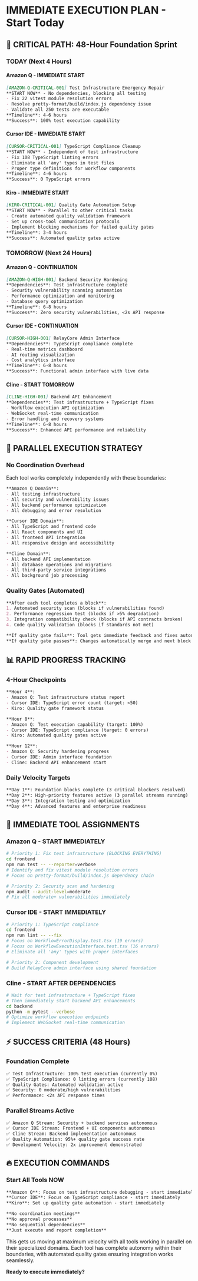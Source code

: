 # IMMEDIATE EXECUTION PLAN - Start Today

## 🚨 CRITICAL PATH: 48-Hour Foundation Sprint

### **TODAY (Next 4 Hours)**

#### **Amazon Q - IMMEDIATE START**
```markdown
[AMAZON-Q-CRITICAL-001] Test Infrastructure Emergency Repair
**START NOW** - No dependencies, blocking all testing
- Fix 22 vitest module resolution errors
- Resolve pretty-format/build/index.js dependency issue
- Validate all 250 tests are executable
**Timeline**: 4-6 hours
**Success**: 100% test execution capability
```

#### **Cursor IDE - IMMEDIATE START** 
```markdown
[CURSOR-CRITICAL-001] TypeScript Compliance Cleanup
**START NOW** - Independent of test infrastructure
- Fix 108 TypeScript linting errors
- Eliminate all 'any' types in test files
- Proper type definitions for workflow components
**Timeline**: 4-6 hours  
**Success**: 0 TypeScript errors
```

#### **Kiro - IMMEDIATE START**
```markdown
[KIRO-CRITICAL-001] Quality Gate Automation Setup
**START NOW** - Parallel to other critical tasks
- Create automated quality validation framework
- Set up cross-tool communication protocols
- Implement blocking mechanisms for failed quality gates
**Timeline**: 3-4 hours
**Success**: Automated quality gates active
```

### **TOMORROW (Next 24 Hours)**

#### **Amazon Q - CONTINUATION**
```markdown
[AMAZON-Q-HIGH-001] Backend Security Hardening
**Dependencies**: Test infrastructure complete
- Security vulnerability scanning automation
- Performance optimization and monitoring
- Database query optimization
**Timeline**: 6-8 hours
**Success**: Zero security vulnerabilities, <2s API response
```

#### **Cursor IDE - CONTINUATION**
```markdown
[CURSOR-HIGH-001] RelayCore Admin Interface
**Dependencies**: TypeScript compliance complete
- Real-time metrics dashboard
- AI routing visualization
- Cost analytics interface
**Timeline**: 6-8 hours
**Success**: Functional admin interface with live data
```

#### **Cline - START TOMORROW**
```markdown
[CLINE-HIGH-001] Backend API Enhancement
**Dependencies**: Test infrastructure + TypeScript fixes
- Workflow execution API optimization
- WebSocket real-time communication
- Error handling and recovery systems
**Timeline**: 6-8 hours
**Success**: Enhanced API performance and reliability
```

## 🎯 PARALLEL EXECUTION STRATEGY

### **No Coordination Overhead**
Each tool works completely independently with these boundaries:

```markdown
**Amazon Q Domain**: 
- All testing infrastructure
- All security and vulnerability issues
- All backend performance optimization
- All debugging and error resolution

**Cursor IDE Domain**:
- All TypeScript and frontend code
- All React components and UI
- All frontend API integration
- All responsive design and accessibility

**Cline Domain**:
- All backend API implementation
- All database operations and migrations
- All third-party service integrations
- All background job processing
```

### **Quality Gates (Automated)**
```markdown
**After each tool completes a block**:
1. Automated security scan (blocks if vulnerabilities found)
2. Performance regression test (blocks if >5% degradation)
3. Integration compatibility check (blocks if API contracts broken)
4. Code quality validation (blocks if standards not met)

**If quality gate fails**: Tool gets immediate feedback and fixes autonomously
**If quality gate passes**: Changes automatically merge and next block starts
```

## 📊 RAPID PROGRESS TRACKING

### **4-Hour Checkpoints**
```markdown
**Hour 4**: 
- Amazon Q: Test infrastructure status report
- Cursor IDE: TypeScript error count (target: <50)
- Kiro: Quality gate framework status

**Hour 8**:
- Amazon Q: Test execution capability (target: 100%)
- Cursor IDE: TypeScript compliance (target: 0 errors)
- Kiro: Automated quality gates active

**Hour 12**:
- Amazon Q: Security hardening progress
- Cursor IDE: Admin interface foundation
- Cline: Backend API enhancement start
```

### **Daily Velocity Targets**
```markdown
**Day 1**: Foundation blocks complete (3 critical blockers resolved)
**Day 2**: High-priority features active (3 parallel streams running)
**Day 3**: Integration testing and optimization
**Day 4**: Advanced features and enterprise readiness
```

## 🚀 IMMEDIATE TOOL ASSIGNMENTS

### **Amazon Q - START IMMEDIATELY**
```bash
# Priority 1: Fix test infrastructure (BLOCKING EVERYTHING)
cd frontend
npm run test -- --reporter=verbose
# Identify and fix vitest module resolution errors
# Focus on pretty-format/build/index.js dependency chain

# Priority 2: Security scan and hardening
npm audit --audit-level=moderate
# Fix all moderate+ vulnerabilities immediately
```

### **Cursor IDE - START IMMEDIATELY** 
```bash
# Priority 1: TypeScript compliance
cd frontend
npm run lint -- --fix
# Focus on WorkflowErrorDisplay.test.tsx (19 errors)
# Focus on WorkflowExecutionInterface.test.tsx (16 errors)
# Eliminate all 'any' types with proper interfaces

# Priority 2: Component development
# Build RelayCore admin interface using shared foundation
```

### **Cline - START AFTER DEPENDENCIES**
```bash
# Wait for test infrastructure + TypeScript fixes
# Then immediately start backend API enhancements
cd backend
python -m pytest --verbose
# Optimize workflow execution endpoints
# Implement WebSocket real-time communication
```

## ⚡ SUCCESS CRITERIA (48 Hours)

### **Foundation Complete**
```markdown
✅ Test Infrastructure: 100% test execution (currently 0%)
✅ TypeScript Compliance: 0 linting errors (currently 108)
✅ Quality Gates: Automated validation active
✅ Security: 0 moderate/high vulnerabilities
✅ Performance: <2s API response times
```

### **Parallel Streams Active**
```markdown
✅ Amazon Q Stream: Security + backend services autonomous
✅ Cursor IDE Stream: Frontend + UI components autonomous  
✅ Cline Stream: Backend implementation autonomous
✅ Quality Automation: 95%+ quality gate success rate
✅ Development Velocity: 2x improvement demonstrated
```

## 🔥 EXECUTION COMMANDS

### **Start All Tools NOW**
```markdown
**Amazon Q**: Focus on test infrastructure debugging - start immediately
**Cursor IDE**: Focus on TypeScript compliance - start immediately  
**Kiro**: Set up quality gate automation - start immediately

**No coordination meetings**
**No approval processes** 
**No sequential dependencies**
**Just execute and report completion**
```

This gets us moving at maximum velocity with all tools working in parallel on their specialized domains. Each tool has complete autonomy within their boundaries, with automated quality gates ensuring integration works seamlessly.

**Ready to execute immediately?**